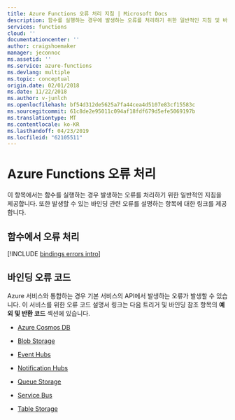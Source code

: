 ```yaml
---
title: Azure Functions 오류 처리 지침 | Microsoft Docs
description: 함수를 실행하는 경우에 발생하는 오류를 처리하기 위한 일반적인 지침 및 바인딩 관련 오류 항목에 대한 링크를 제공합니다.
services: functions
cloud: ''
documentationcenter: ''
author: craigshoemaker
manager: jeconnoc
ms.assetid: ''
ms.service: azure-functions
ms.devlang: multiple
ms.topic: conceptual
origin.date: 02/01/2018
ms.date: 11/22/2018
ms.author: v-junlch
ms.openlocfilehash: bf54d312de5625a7fa44cea4d5107e83cf15583c
ms.sourcegitcommit: 61c8de2e95011c094af18fdf679d5efe5069197b
ms.translationtype: MT
ms.contentlocale: ko-KR
ms.lasthandoff: 04/23/2019
ms.locfileid: "62105511"
---
```

# <a name="azure-functions-error-handling"></a>Azure Functions 오류 처리

이 항목에서는 함수를 실행하는 경우 발생하는 오류를 처리하기 위한 일반적인 지침을 제공합니다. 또한 발생할 수 있는 바인딩 관련 오류를 설명하는 항목에 대한 링크를 제공합니다. 

## <a name="handing-errors-in-functions"></a>함수에서 오류 처리
[!INCLUDE [bindings errors intro](../../includes/functions-bindings-errors-intro.md)]

 
## <a name="binding-error-codes"></a>바인딩 오류 코드

Azure 서비스와 통합하는 경우 기본 서비스의 API에서 발생하는 오류가 발생할 수 있습니다. 이 서비스를 위한 오류 코드 설명서 링크는 다음 트리거 및 바인딩 참조 항목의 **예외 및 반환 코드**  섹션에 있습니다.

+ [Azure Cosmos DB](functions-bindings-cosmosdb.md#exceptions-and-return-codes)

+ [Blob Storage](functions-bindings-storage-blob.md#exceptions-and-return-codes)

+ [Event Hubs](functions-bindings-event-hubs.md#exceptions-and-return-codes)

+ [Notification Hubs](functions-bindings-notification-hubs.md#exceptions-and-return-codes)

+ [Queue Storage](functions-bindings-storage-queue.md#exceptions-and-return-codes)

+ [Service Bus](functions-bindings-service-bus.md#exceptions-and-return-codes)

+ [Table Storage](functions-bindings-storage-table.md#exceptions-and-return-codes)

<!-- Update_Description: update metedata properties -->